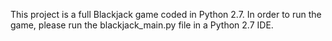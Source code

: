 This project is a full Blackjack game coded in Python 2.7. In order to run the game, please run the blackjack_main.py file in a Python 2.7 IDE.
